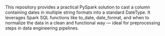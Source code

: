 This repository provides a practical PySpark solution to cast a column containing dates in multiple string formats into a standard DateType. It leverages Spark SQL functions like to_date, date_format, and when to normalize the data in a clean and functional way — ideal for preprocessing steps in data engineering pipelines.
